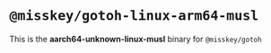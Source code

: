 # `@misskey/gotoh-linux-arm64-musl`

This is the **aarch64-unknown-linux-musl** binary for `@misskey/gotoh`
